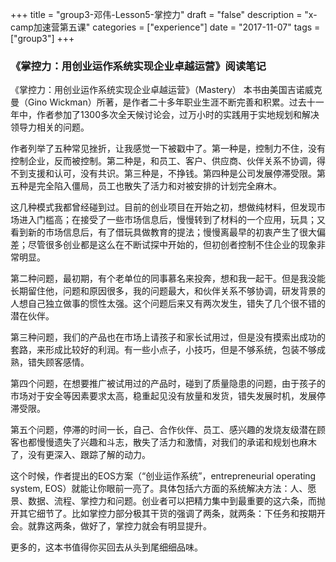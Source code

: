 +++
title = "group3-邓伟-Lesson5-掌控力"
draft = "false"
description = "x-camp加速营第五课"
categories = ["experience"]
date = "2017-11-07"
tags =["group3"]
+++

### 《掌控力：用创业运作系统实现企业卓越运营》阅读笔记

《掌控力：用创业运作系统实现企业卓越运营》（Mastery）
本书由美国吉诺威克曼（Gino Wickman）所著，是作者二十多年职业生涯不断完善和积累。过去十一年中，作者参加了1300多次全天候讨论会，过万小时的实践用于实地规划和解决领导力相关的问题。

作者列举了五种常见挫折，让我感觉一下被戳中了。第一种是，控制力不住，没有控制企业，反而被控制。第二种是，和员工、客户、供应商、伙伴关系不协调，得不到支援和认可，没有共识。第三种是，不挣钱。第四种是公司发展停滞受限。第五种是完全陷入僵局，员工也散失了活力和对被安排的计划完全麻木。

这几种模式我都曾经碰到过。目前的创业项目在开始之初，想做纯材料，但发现市场进入门槛高；在接受了一些市场信息后，慢慢转到了材料的一个应用，玩具；又看到新的市场信息后，有了借玩具做教育的提法；慢慢离最早的初衷产生了很大偏差；尽管很多创业都是这么在不断试探中开始的，但初创者控制不住企业的现象非常明显。

第二种问题，最初期，有个老单位的同事慕名来投奔，想和我一起干。但是我没能长期留住他，问题和原因很多，我的问题最大，和伙伴关系不够协调，研发背景的人想自己独立做事的惯性太强。这个问题后来又有两次发生，错失了几个很不错的潜在伙伴。

第三种问题，我们的产品也在市场上请孩子和家长试用过，但是没有摸索出成功的套路，来形成比较好的利润。有一些小点子，小技巧，但是不够系统，包装不够成熟，错失顾客感情。

第四个问题，在想要推广被试用过的产品时，碰到了质量隐患的问题，由于孩子的市场对于安全等因素要求太高，稳重起见没有放量和发货，错失发展时机，发展停滞受限。

第五个问题，停滞的时间一长，自己、合作伙伴、员工、感兴趣的发烧友级潜在顾客也都慢慢遗失了兴趣和斗志，散失了活力和激情，对我们的承诺和规划也麻木了，没有更深入、跟踪了解的动力。

这个时候，作者提出的EOS方案（“创业运作系统”，entrepreneurial operating system, EOS）就能让你眼前一亮了。具体包括六方面的系统解决方法：人、愿景、数据、流程、掌控力和问题。创业者可以把精力集中到最重要的这六条，而抛开其它细节了。比如掌控力部分极其干货的强调了两条，就两条：下任务和按期开会。就靠这两条，做好了，掌控力就会有明显提升。

更多的，这本书值得你买回去从头到尾细细品味。

